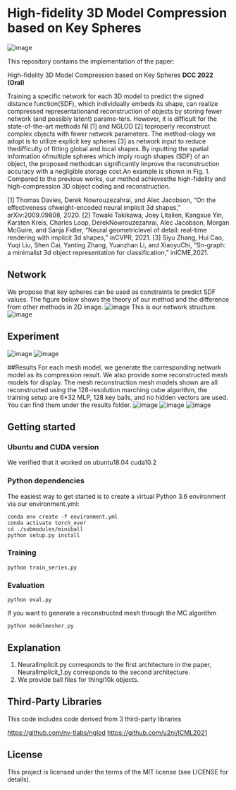 # High-fidelity 3D Model Compression based on Key Spheres

![image](imgs/Figure1.png)

This repository contains the implementation of the paper:

High-fidelity 3D Model Compression based on Key Spheres
**DCC 2022 (Oral)**

Training a specific network for each 3D model to predict the signed distance function(SDF), which individually embeds its shape,  can realize compressed representationand reconstruction of objects by storing fewer network (and possibly latent) parame-ters.  However, it is difficult for the state-of-the-art methods NI [1] and NGLOD [2] toproperly reconstruct complex objects with fewer network parameters.  The method-ology we adopt is to utilize explicit key spheres [3] as network input to reduce thedifficulty of fitting global and local shapes.  By inputting the spatial information ofmultiple spheres which imply rough shapes (SDF) of an object, the proposed methodcan significantly improve the reconstruction accuracy with a negligible storage cost.An example is shown in Fig. 1.  Compared to the previous works, our method achievesthe high-fidelity and high-compression 3D object coding and reconstruction.

[1]  Thomas Davies,  Derek Nowrouzezahrai,  and Alec Jacobson,  “On the effectiveness ofweight-encoded neural implicit 3d shapes,” arXiv:2009.09808, 2020.
[2]  Towaki  Takikawa,  Joey  Litalien,  Kangxue  Yin,  Karsten  Kreis,  Charles  Loop,  DerekNowrouzezahrai, Alec Jacobson, Morgan McGuire, and Sanja Fidler, “Neural geometriclevel of detail:  real-time rendering with implicit 3d shapes,”  inCVPR, 2021.
[3]  Siyu Zhang, Hui Cao, Yuqi Liu, Shen Cai, Yanting Zhang, Yuanzhan Li, and XiaoyuChi,   “Sn-graph:  a  minimalist  3d  object  representation  for  classification,”   inICME,2021.

## Network
We propose that key spheres can be used as constraints to predict SDF values. The figure below shows the theory of our method and the difference from other methods in 2D image.
![image](imgs/figure2_git.png)
This is our network structure.
![image](imgs/network.png)
## Experiment
![image](imgs/figure6_git.png)
![image](imgs/table1_git.png)

##Results
For each mesh model, we generate the corresponding network model as its compression result. We also provide some reconstructed mesh models for display. The mesh reconstruction mesh models shown are all reconstructed using the 128-resolution marching cube algorithm, the training setup are 6*32 MLP, 128 key balls, and no hidden vectors are used. You can find them under the results folder.
![image](imgs/figure1_1.gif)
![image](imgs/figure1_2.gif)
![image](imgs/figure1_3.gif)


## Getting started

### Ubuntu and CUDA version

We verified that it worked on ubuntu18.04 cuda10.2

### Python dependencies
The easiest way to get started is to create a virtual Python 3.6 environment via our environment.yml:
```
conda env create -f environment.yml
conda activate torch_over
cd ./submodules/miniball
python setup.py install

```
### Training
```
python train_series.py
```

### Evaluation
```
python eval.py
```
If you want to generate a reconstructed mesh through the MC algorithm
```
python modelmesher.py 
```

## Explanation
1. NeuralImplicit.py corresponds to the first architecture in the paper, NeuralImplicit_1.py corresponds to the second architecture.
2. We provide ball files for thingi10k objects.

## Third-Party Libraries

This code includes code derived from 3 third-party libraries

https://github.com/nv-tlabs/nglod
https://github.com/u2ni/ICML2021

## License
This project is licensed under the terms of the MIT license (see LICENSE for details).

